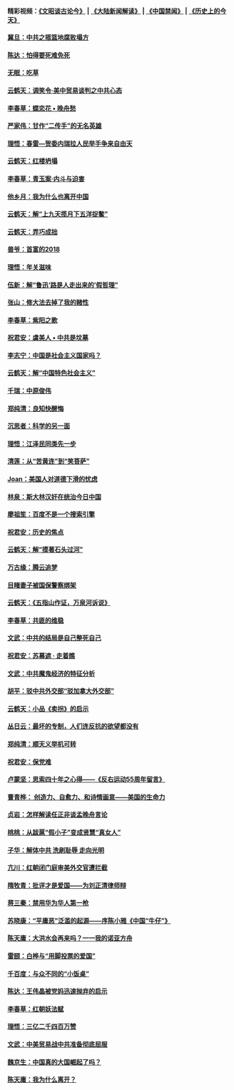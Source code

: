 #### 精彩视频：[《文昭谈古论今》](https://github.com/gfw-breaker/wenzhao/blob/master/README.md?t=01291530) | [《大陆新闻解读》](https://github.com/gfw-breaker/ntdtv-comedy/blob/master/README.md?t=01291530) | [《中国禁闻》](https://github.com/gfw-breaker/ntdtv-news/blob/master/README.md?t=01291530) | [《历史上的今天》](https://github.com/gfw-breaker/today-in-history/blob/master/README.md?t=01291530) 

#### [冀旦：中共之摇篮地腐败塌方](../pages/nsc993/n11009533.md?t=01291530) 

#### [陈达：怕得要死难免死](../pages/nsc993/n11009520.md?t=01291530) 

#### [无眠：吃草](../pages/nsc993/n11007940.md?t=01291530) 

#### [云鹤天：调笑令‧美中贸易谈判之中共心态](../pages/nsc993/n11007670.md?t=01291530) 

#### [李春草：蝶恋花  •  晚舟愁](../pages/nsc993/n11006605.md?t=01291530) 

#### [严家伟：甘作“二传手”的无名英雄](../pages/nsc993/n11005340.md?t=01291530) 

#### [理悟：春雷—贺委内瑞拉人民举手争来自由天](../pages/nsc993/n11005334.md?t=01291530) 

#### [云鹤天：红楼坍塌](../pages/nsc993/n11005318.md?t=01291530) 

#### [李春草：青玉案·内斗与迫害](../pages/nsc993/n11005306.md?t=01291530) 

#### [他乡月：我为什么也离开中国](../pages/nsc993/n11003553.md?t=01291530) 

#### [云鹤天：解“上九天揽月下五洋捉鳖”](../pages/nsc993/n11000750.md?t=01291530) 

#### [云鹤天：弄巧成拙](../pages/nsc993/n11000722.md?t=01291530) 

#### [兽爷：首富的2018](../pages/nsc993/n11000693.md?t=01291530) 

#### [理悟：年关滋味](../pages/nsc993/n10998847.md?t=01291530) 

#### [伍新：解“鲁迅‘路是人走出来的’假哲理”](../pages/nsc993/n10998777.md?t=01291530) 

#### [张山：修大法去掉了我的赌性](../pages/nsc993/n10997702.md?t=01291530) 

#### [李春草：紫阳之歌](../pages/nsc993/n10997679.md?t=01291530) 

#### [祝君安：虞美人 • 中共是坟墓](../pages/nsc993/n10996090.md?t=01291530) 

#### [李志宁：中国是社会主义国家吗？](../pages/nsc993/n10996097.md?t=01291530) 

#### [云鹤天：解“中国特色社会主义”](../pages/nsc993/n10996043.md?t=01291530) 

#### [千瑞：中原俊伟](../pages/nsc993/n10995401.md?t=01291530) 

#### [郑纯清：良知快醒悔](../pages/nsc993/n10995385.md?t=01291530) 

#### [沉思者：科学的另一面](../pages/nsc993/n10996074.md?t=01291530) 

#### [理悟：江泽民同类先一步](../pages/nsc993/n10995378.md?t=01291530) 

#### [清莲：从“苦黄连”到“笑菩萨”](../pages/nsc993/n10995466.md?t=01291530) 

#### [Joan：美国人对道德下滑的忧虑](../pages/nsc993/n10995424.md?t=01291530) 

#### [林泉：斯大林汉奸在统治今日中国](../pages/nsc993/n10995210.md?t=01291530) 

#### [廖祖笙：百度不是一个搜索引擎](../pages/nsc993/n10994961.md?t=01291530) 

#### [祝君安：历史的焦点](../pages/nsc993/n10994925.md?t=01291530) 

#### [云鹤天：解“摸著石头过河”](../pages/nsc993/n10993325.md?t=01291530) 

#### [万古缘：腾云追梦](../pages/nsc993/n10993120.md?t=01291530) 

#### [目睹妻子被国保警察绑架](../pages/nsc993/n10991525.md?t=01291530) 

#### [云鹤天：《五指山作证，万泉河诉说》](../pages/nsc993/n10991603.md?t=01291530) 

#### [李春草：共匪的维稳](../pages/nsc993/n10991348.md?t=01291530) 

#### [文武：中共的结局是自己整死自己](../pages/nsc993/n10989899.md?t=01291530) 

#### [祝君安：苏幕遮 · 走着瞧](../pages/nsc993/n10988901.md?t=01291530) 

#### [文武：中共魔鬼经济的特征分析](../pages/nsc993/n10987387.md?t=01291530) 

#### [胡平：驳中共外交部“驳加拿大外交部”](../pages/nsc993/n10987378.md?t=01291530) 

#### [云鹤天：小品《卖拐》的启示](../pages/nsc993/n10984392.md?t=01291530) 

#### [丛日云：最坏的专制，人们连反抗的欲望都没有](../pages/nsc993/n10984377.md?t=01291530) 

#### [郑纯清：顺天义举机可转](../pages/nsc993/n10984369.md?t=01291530) 

#### [祝君安：保党难](../pages/nsc993/n10984362.md?t=01291530) 

#### [卢蒙坚：思索四十年之心得——《反右运动55周年留言》](../pages/nsc993/n10984355.md?t=01291530) 

#### [曹青桦： 创造力、自愈力、和诗情画意——美国的生命力](../pages/nsc993/n10984216.md?t=01291530) 

#### [贞岩：怎样解读任正非谈孟晚舟言论](../pages/nsc993/n10984650.md?t=01291530) 

#### [桃桃：从跋扈“假小子”变成贤慧“真女人”](../pages/nsc993/n10984416.md?t=01291530) 

#### [子华：解体中共 洗刷耻辱 走向光明](../pages/nsc993/n10984019.md?t=01291530) 

#### [亢川：红朝闭门庭审美外交官遭拦截](../pages/nsc993/n10984050.md?t=01291530) 

#### [隋牧青：批评才是爱国——为刘正清律师辩](../pages/nsc993/n10983057.md?t=01291530) 

#### [蒋三秦：禁用华为华人第一枪](../pages/nsc993/n10982973.md?t=01291530) 

#### [苏晓康：“平庸恶”泛滥的起源——序陈小雅《中国“牛仔”》](../pages/nsc993/n10982008.md?t=01291530) 

#### [陈天庸：大洪水会再来吗？一一我的诺亚方舟](../pages/nsc993/n10981086.md?t=01291530) 

#### [雷颐：白桦与“用脚投票的爱国”](../pages/nsc993/n10981048.md?t=01291530) 

#### [千百度：与众不同的“小饭桌”](../pages/nsc993/n10978639.md?t=01291530) 

#### [陈达：王伟晶被党妈迅速抛弃的启示](../pages/nsc993/n10976450.md?t=01291530) 

#### [李春草：红朝妖法赋](../pages/nsc993/n10976387.md?t=01291530) 

#### [理悟：三亿二千四百万赞](../pages/nsc993/n10975966.md?t=01291530) 

#### [文武：中美贸易战中共准备彻底屈服](../pages/nsc993/n10974571.md?t=01291530) 

#### [魏京生：中国真的大国崛起了吗？](../pages/nsc993/n10974530.md?t=01291530) 

#### [陈天庸：我为什么离开？](../pages/nsc993/n10974493.md?t=01291530) 

